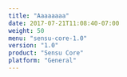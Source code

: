 ```yaml
---
title: "Aaaaaaaa"
date: 2017-07-21T11:08:40-07:00
weight: 50
menu: "sensu-core-1.0"
version: "1.0"
product: "Sensu Core"
platform: "General"
---
```


